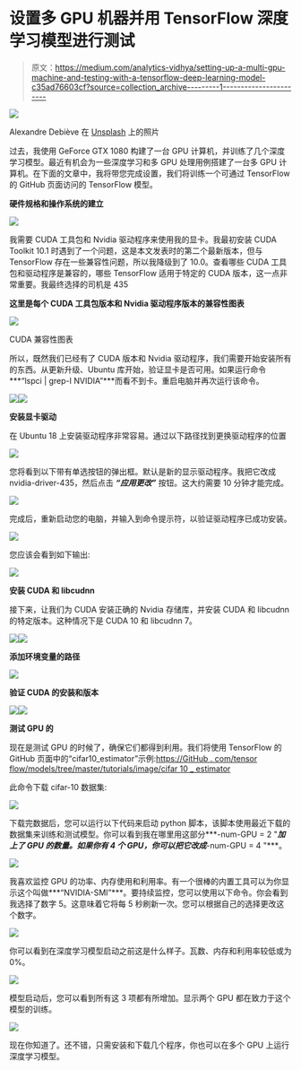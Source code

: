 # 设置多 GPU 机器并用 TensorFlow 深度学习模型进行测试

> 原文：<https://medium.com/analytics-vidhya/setting-up-a-multi-gpu-machine-and-testing-with-a-tensorflow-deep-learning-model-c35ad76603cf?source=collection_archive---------1----------------------->

![](img/85836fa9b4066fd85c0bb52bad723dd2.png)

Alexandre Debiève 在 [Unsplash](https://unsplash.com?utm_source=medium&utm_medium=referral) 上的照片

过去，我使用 GeForce GTX 1080 构建了一台 GPU 计算机，并训练了几个深度学习模型。最近有机会为一些深度学习和多 GPU 处理用例搭建了一台多 GPU 计算机。在下面的文章中，我将带您完成设置，我们将训练一个可通过 TensorFlow 的 GitHub 页面访问的 TensorFlow 模型。

**硬件规格和操作系统的建立**

![](img/6b386abe53f3c591a143250f9de622a6.png)

我需要 CUDA 工具包和 Nvidia 驱动程序来使用我的显卡。我最初安装 CUDA Toolkit 10.1 时遇到了一个问题，这是本文发表时的第二个最新版本，但与 TensorFlow 存在一些兼容性问题，所以我降级到了 10.0。查看哪些 CUDA 工具包和驱动程序是兼容的，哪些 TensorFlow 适用于特定的 CUDA 版本，这一点非常重要。我最终选择的司机是 435

**这里是每个 CUDA 工具包版本和 Nvidia 驱动程序版本的兼容性图表**

![](img/b952846d0792c0335a9b194cb69bc9b4.png)

CUDA 兼容性图表

所以，既然我们已经有了 CUDA 版本和 Nvidia 驱动程序，我们需要开始安装所有的东西。从更新升级、Ubuntu 库开始，验证显卡是否可用。如果运行命令***“lspci | grep-I NVIDIA”***而看不到卡。重启电脑并再次运行该命令。

![](img/022cddca57a5789d8cc809a2fcf6db9b.png)![](img/b02a3275ab5b603a54fda2c4c0017780.png)

**安装显卡驱动**

在 Ubuntu 18 上安装驱动程序非常容易。通过以下路径找到更换驱动程序的位置

![](img/548f15db5257470b2d095988d64d26d7.png)

您将看到以下带有单选按钮的弹出框。默认是新的显示驱动程序。我把它改成 nvidia-driver-435，然后点击 ***“应用更改”*** 按钮。这大约需要 10 分钟才能完成。

![](img/60a15ad01d4d0c19fb2f41746b57433a.png)

完成后，重新启动您的电脑，并输入到命令提示符，以验证驱动程序已成功安装。

![](img/dce6afbc58b27fc22bf75b029dcb1e4a.png)

您应该会看到如下输出:

![](img/45a6eb8cc402c0747eb86252af6cb0e5.png)

**安装 CUDA 和 libcudnn**

接下来，让我们为 CUDA 安装正确的 Nvidia 存储库，并安装 CUDA 和 libcudnn 的特定版本。这种情况下是 CUDA 10 和 libcudnn 7。

![](img/a019a8a6fe3be5a6d5b2b5478e3522c8.png)![](img/c6d6ce8edd78bee76a4f56054ab2791f.png)

**添加环境变量的路径**

![](img/f452a4351f2d55de82cb015116dedd30.png)

**验证 CUDA 的安装和版本**

![](img/f28ec2f2786d46994df9dadc02f0d2f7.png)![](img/2874c47a6b0f2803b58c0cf83921d2a4.png)

**测试 GPU 的**

现在是测试 GPU 的时候了，确保它们都得到利用。我们将使用 TensorFlow 的 GitHub 页面中的“cifar10_estimator”示例:[https://GitHub . com/tensor flow/models/tree/master/tutorials/image/cifar 10 _ estimator](https://github.com/tensorflow/models/tree/master/tutorials/image/cifar10_estimator)

此命令下载 cifar-10 数据集:

![](img/1ae6a71fdc87c6319080967ea8b20540.png)

下载完数据后，您可以运行以下代码来启动 python 脚本，该脚本使用最近下载的数据集来训练和测试模型。你可以看到我在哪里用这部分***-num-GPU = 2 "***加上了 GPU 的数量。如果你有 4 个 GPU，你可以把它改成***-num-GPU = 4 "***。

![](img/1b8c33ca091d37118fb589d1ccaf8e53.png)

我喜欢监控 GPU 的功率、内存使用和利用率。有一个很棒的内置工具可以为你显示这个叫做***“NVIDIA-SMI”***。要持续监控，您可以使用以下命令。你会看到我选择了数字 5。这意味着它将每 5 秒刷新一次。您可以根据自己的选择更改这个数字。

![](img/b9051a8795bc87ec1d27d6558eae5e45.png)

你可以看到在深度学习模型启动之前这是什么样子。瓦数、内存和利用率较低或为 0%。

![](img/ef0d4e624e398fdee8ea9eb3013f0a80.png)

模型启动后，您可以看到所有这 3 项都有所增加。显示两个 GPU 都在致力于这个模型的训练。

![](img/31af434eb82c3ed0957538889df61f78.png)

现在你知道了。还不错，只需安装和下载几个程序，你也可以在多个 GPU 上运行深度学习模型。